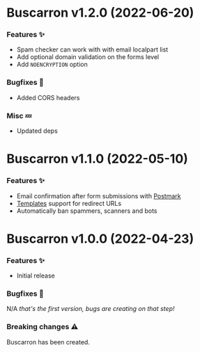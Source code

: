 # Buscarron v1.2.0 (2022-06-20)

### Features :sparkles:

* Spam checker can work with with email localpart list
* Add optional domain validation on the forms level
* Add `NOENCRYPTION` option

### Bugfixes :bug:

* Added CORS headers

### Misc :zzz:

* Updated deps

# Buscarron v1.1.0 (2022-05-10)

### Features :sparkles:

* Email confirmation after form submissions with [Postmark](https://postmarkapp.com)
* [Templates](https://pkg.go.dev/text/template) support for redirect URLs
* Automatically ban spammers, scanners and bots

# Buscarron v1.0.0 (2022-04-23)

### Features :sparkles:

* Initial release

### Bugfixes :bug:

N/A _that's the first version, bugs are creating on that step!_

### Breaking changes :warning:

Buscarron has been created.
